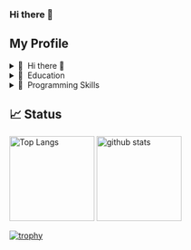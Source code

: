 ### Hi there 👋

<!--
**Mont9165/Mont9165** is a ✨ _special_ ✨ repository because its `README.md` (this file) appears on your GitHub profile.

Here are some ideas to get you started:

- 🌱 I’m currently learning ...
- 👯 I’m looking to collaborate on ...
- 🤔 I’m looking for help with ...
- 💬 Ask me about ...
- 📫 How to reach me: ...
- 😄 Pronouns: ...
- ⚡ Fun fact: ...
-->

## My Profile
<details>
  <summary>🤪 &nbsp;Hi there 👋</summary>
  <br>
- 😄 I’m researching "The empirical investigation into the impact of test-code refactoring". <br>
- 😍 I am interested in Software Engineering/Analysis. <br>
</details>

<details>
  <summary>🏫 &nbsp;Education </summary>
  <br>
- 2017-2022: National Institute of Technology, Nara College (NIT, Nara College), Department of Information Engineering, Associate Degree <br>
- 2022-2024: National Institute of Technology, Nara College (NIT, Nara College) Faculty of Advanced Engineering, Department of Systems Creation Engineering, Information Systems Course, Bachelor's Degree <br>
- 2024-Present: Nara Institute of Science and Technology (NAIST), Graduate School of Science　and Technology, Information Science Area <br>
</details>

<details>
  <summary>🔨 &nbsp;Programming Skills</summary>
  <br>
  
| Level | Languages |
| ------- | ------- |
| Frequently used | [![My Skills](https://skillicons.dev/icons?i=py,java)](https://skillicons.dev) |
| Occasionally used | [![My Skills](https://skillicons.dev/icons?i=js,html,css,cpp,docker,github)](https://skillicons.dev) |
| Rarely used | [![My Skills](https://skillicons.dev/icons?i=c,cs)](https://skillicons.dev) |
| Future learning | [![My Skills](https://skillicons.dev/icons?i=dart,flutter,go)](https://skillicons.dev) |

</details>

## 📈 Status
<p align="left"> 
  <img alt="Top Langs" height="150px" src="https://github-readme-stats.vercel.app/api/top-langs/?username=Mont9165&layout=compact&show_icons=true&theme=onedark" />
  <img alt="github stats" height="150px" src="https://github-readme-stats.vercel.app/api?username=Mont9165&theme=onedark&show_icons=ture" />
</p>

[![trophy](https://github-profile-trophy.vercel.app/?username=Mont9165&theme=onedark&column=7)](https://github.com/ryo-ma/github-profile-trophy)
